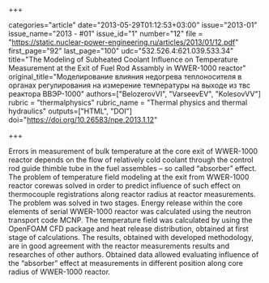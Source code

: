 +++

categories="article"
date="2013-05-29T01:12:53+03:00"
issue="2013-01"
issue_name="2013 - #01"
issue_id="1"
number="12"
file = "https://static.nuclear-power-engineering.ru/articles/2013/01/12.pdf"
first_page="92"
last_page="100"
udc="532.526.4:621.039.533.34"
title="The Modeling of Subheated Coolant Influence on Temperature Measurement at the Exit of Fuel Rod Assambly in WWER-1000 reactor"
original_title="Моделирование влияния недогрева теплоносителя в органах регулирования на измерение температуры на выходе из твс реактора ВВЭР-1000"
authors=["BelozerovVI", "VarseevEV", "KolesovVV"]
rubric = "thermalphysics"
rubric_name = "Thermal physics and thermal hydraulics"
outputs=["HTML", "DOI"]
doi="https://doi.org/10.26583/npe.2013.1.12"

+++

Errors in measurement of bulk temperature at the core exit of WWER-1000 reactor depends on the flow of relatively cold coolant through the control rod guide thimble tube in the fuel assembles – so called “absorber” effect. The problem of temperature field modeling at the exit from WWER-1000 reactor corewas solved in order to predict influence of such effect on thermocouple registrations along reactor radius at reactor measurements. The problem was solved in two stages. Energy release within the core elements of serial WWER-1000 reactor was calculated using the neutron transport code MCNP. The temperature field was calculated by using the OpenFOAM CFD package and heat release distribution, obtained at first stage of calculations. The results, obtained with developed methodology, are in good agreement with the reactor measurements results and researches of other authors. Obtained data allowed evaluating influence of the “absorber” effect at measurements in different position along core radius of WWER-1000 reactor.